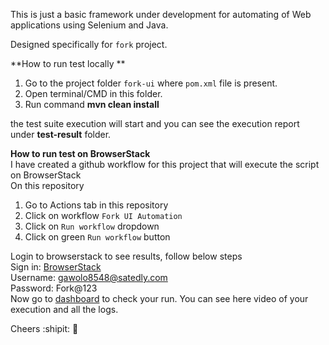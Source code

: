 This is just a basic framework under development for automating of Web applications using Selenium and Java.

 Designed specifically for `fork` project.

**How to run test locally **

1. Go to the project folder `fork-ui` where `pom.xml` file is present.
2. Open terminal/CMD in this folder.   
3. Run command **mvn clean install**   

the test suite execution will start and you can see the execution report under **test-result** folder.

**How to run test on BrowserStack**   
I have created a github workflow for this project that will execute the script on BrowserStack   
On this repository   
1. Go to Actions tab in this repository
2. Click on workflow `Fork UI Automation`
3. Click on `Run workflow` dropdown 
4. Click on green `Run workflow` button   

Login to browserstack to see results, follow below steps   
Sign in: [BrowserStack](https://www.browserstack.com/users/sign_in )  
Username: gawolo8548@satedly.com   
Password: Fork@123   
Now go to [dashboard](https://automate.browserstack.com/dashboard/v2/builds)  to check your run. You can see here video of your execution and all the logs.   

Cheers :shipit: :tada:


